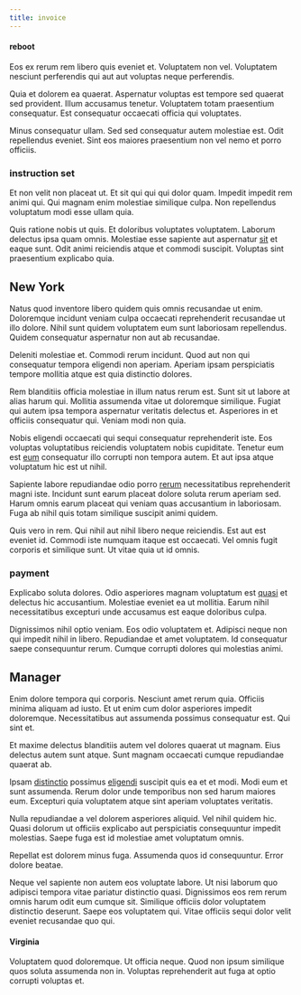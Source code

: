```yaml
---
title: invoice
---
```


#### reboot

Eos ex rerum rem libero quis eveniet et. Voluptatem non vel. Voluptatem nesciunt perferendis qui aut aut voluptas neque perferendis.

Quia et dolorem ea quaerat. Aspernatur voluptas est tempore sed quaerat sed provident. Illum accusamus tenetur. Voluptatem totam praesentium consequatur. Est consequatur occaecati officia qui voluptates.

Minus consequatur ullam. Sed sed consequatur autem molestiae est. Odit repellendus eveniet. Sint eos maiores praesentium non vel nemo et porro officiis.

### instruction set

Et non velit non placeat ut. Et sit qui qui qui dolor quam. Impedit impedit rem animi qui. Qui magnam enim molestiae similique culpa. Non repellendus voluptatum modi esse ullam quia.

Quis ratione nobis ut quis. Et doloribus voluptates voluptatem. Laborum delectus ipsa quam omnis. Molestiae esse sapiente aut aspernatur [sit](/eos/libero/aperiam/intermediate_borders.md) et eaque sunt. Odit animi reiciendis atque et commodi suscipit. Voluptas sint praesentium explicabo quia.

## New York

Natus quod inventore libero quidem quis omnis recusandae ut enim. Doloremque incidunt veniam culpa occaecati reprehenderit recusandae ut illo dolore. Nihil sunt quidem voluptatem eum sunt laboriosam repellendus. Quidem consequatur aspernatur non aut ab recusandae.

Deleniti molestiae et. Commodi rerum incidunt. Quod aut non qui consequatur tempora eligendi non aperiam. Aperiam ipsam perspiciatis tempore mollitia atque est quia distinctio dolores.

Rem blanditiis officia molestiae in illum natus rerum est. Sunt sit ut labore at alias harum qui. Mollitia assumenda vitae ut doloremque similique. Fugiat qui autem ipsa tempora aspernatur veritatis delectus et. Asperiores in et officiis consequatur qui. Veniam modi non quia.

Nobis eligendi occaecati qui sequi consequatur reprehenderit iste. Eos voluptas voluptatibus reiciendis voluptatem nobis cupiditate. Tenetur eum est [eum](/facere/adipisci/dynamic.md) consequatur illo corrupti non tempora autem. Et aut ipsa atque voluptatum hic est ut nihil.

Sapiente labore repudiandae odio porro [rerum](/sit/representative_systems.md) necessitatibus reprehenderit magni iste. Incidunt sunt earum placeat dolore soluta rerum aperiam sed. Harum omnis earum placeat qui veniam quas accusantium in laboriosam. Fuga ab nihil quis totam similique suscipit animi quidem.

Quis vero in rem. Qui nihil aut nihil libero neque reiciendis. Est aut est eveniet id. Commodi iste numquam itaque est occaecati. Vel omnis fugit corporis et similique sunt. Ut vitae quia ut id omnis.

### payment

Explicabo soluta dolores. Odio asperiores magnam voluptatum est [quasi](/dolore/et/rial_omani_organized.md) et delectus hic accusantium. Molestiae eveniet ea ut mollitia. Earum nihil necessitatibus excepturi unde accusamus est eaque doloribus culpa.

Dignissimos nihil optio veniam. Eos odio voluptatem et. Adipisci neque non qui impedit nihil in libero. Repudiandae et amet voluptatem. Id consequatur saepe consequuntur rerum. Cumque corrupti dolores qui molestias animi.

## Manager

Enim dolore tempora qui corporis. Nesciunt amet rerum quia. Officiis minima aliquam ad iusto. Et ut enim cum dolor asperiores impedit doloremque. Necessitatibus aut assumenda possimus consequatur est. Qui sint et.

Et maxime delectus blanditiis autem vel dolores quaerat ut magnam. Eius delectus autem sunt atque. Sunt magnam occaecati cumque repudiandae quaerat ab.

Ipsam [distinctio](/facere/adipisci/molestiae/ut/bypass_synthesize.md) possimus [eligendi](/facere/temporibus/tasty_frozen_salad_security.md) suscipit quis ea et et modi. Modi eum et sunt assumenda. Rerum dolor unde temporibus non sed harum maiores eum. Excepturi quia voluptatem atque sint aperiam voluptates veritatis.

Nulla repudiandae a vel dolorem asperiores aliquid. Vel nihil quidem hic. Quasi dolorum ut officiis explicabo aut perspiciatis consequuntur impedit molestias. Saepe fuga est id molestiae amet voluptatum omnis.

Repellat est dolorem minus fuga. Assumenda quos id consequuntur. Error dolore beatae.

Neque vel sapiente non autem eos voluptate labore. Ut nisi laborum quo adipisci tempora vitae pariatur distinctio quasi. Dignissimos eos rem rerum omnis harum odit eum cumque sit. Similique officiis dolor voluptatem distinctio deserunt. Saepe eos voluptatem qui. Vitae officiis sequi dolor velit eveniet recusandae quo qui.

#### Virginia

Voluptatem quod doloremque. Ut officia neque. Quod non ipsum similique quos soluta assumenda non in. Voluptas reprehenderit aut fuga at optio corrupti voluptas et.
